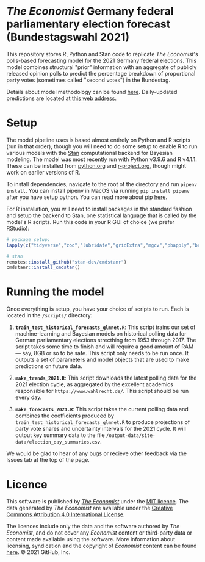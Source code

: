# _The Economist_ Germany federal parliamentary election forecast (Bundestagswahl 2021)

This repository stores R, Python and Stan code to replicate _The Economist_'s polls-based forecasting model for the 2021 Germany federal elections. This model combines structural "prior" information with an aggregate of publicly released opinion polls to predict the percentage breakdown of proportional party votes (sometimes called "second votes") in the Bundestag. 

Details about model methodology can be found [here](https://www.economist.com/graphic-detail/2021/08/10/how-the-economists-german-election-model-works). Daily-updated predictions are located at [this web address](https://www.economist.com/graphic-detail/who-will-succeed-angela-merkel).

# Setup

The model pipeline uses is based almost entirely on Python and R scripts (run in that order), though you will need to do some setup to enable R to run various models with the [Stan](https://mc-stan.org/) computational backend for Bayesian modeling. The model was most recently run with Python v3.9.6 and R v4.1.1. These can be installed from [python.org](https://www.python.org/) and [r-project.org](https://www.r-project.org/), though might work on earlier versions of R.

To install dependencies, navigate to the root of the directory and run `pipenv install`. You can install pipenv in MacOS via running `pip install pipenv` after you have setup python. You can read more about pip [here](https://pip.pypa.io/en/stable/installation/).

For R installation, you will need to install packages in the standard fashion and setup the backend to Stan, one statistical language that is called by the model's R scripts. Run this code in your R GUI of choice (we prefer RStudio):

```r
# package setup:
lapply(c("tidyverse","zoo","lubridate","gridExtra","mgcv","pbapply","brms","mvtnorm","lqmm","imputeTS","glmnet","data.table","caret","doParallel","foreach","gamlss"),install.packages)

# stan
remotes::install_github("stan-dev/cmdstanr")
cmdstanr::install_cmdstan()
```

# Running the model

Once everything is setup, you have your choice of scripts to run. Each is located in the `/scripts/` directory:

1. **`train_test_historical_forecasts_glmnet.R`**: This script trains our set of machine-learning and Bayesian models on historical polling data for German parliamentary elections strecthing from 1953 through 2017. The script takes some time to finish and will require a good amount of RAM — say, 8GB or so to be safe. This script only needs to be run once. It outputs a set of parameters and model objects that are used to make predictions on future data.

2. **`make_trends_2021.R`**: This script downloads the latest polling data for the 2021 election cycle, as aggregated by the excellent academics responsible for `https://www.wahlrecht.de/`. This script should be run every day.

3. **`make_forecasts_2021.R`**: This script takes the current polling data and combines the coefficients produced by `train_test_historical_forecasts_glmnet.R` to produce projections of party vote shares and uncertainty intervals for the 2021 cycle. It will output key summary data to the file `/output-data/site-data/election_day_summaries.csv`.

We would be glad to hear of any bugs or recieve other feedback via the Issues tab at the top of the page. 


# Licence
This software is published by _[The Economist](https://www.economist.com)_ under the [MIT licence](https://opensource.org/licenses/MIT). The data generated by _The Economist_ are available under the [Creative Commons Attribution 4.0 International License](https://creativecommons.org/licenses/by/4.0/).

The licences include only the data and the software authored by _The Economist_, and do not cover any _Economist_ content or third-party data or content made available using the software. More information about licensing, syndication and the copyright of _Economist_ content can be found [here](https://www.economist.com/rights/).
© 2021 GitHub, Inc.
